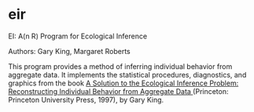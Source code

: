 # eir
EI: A(n R) Program for Ecological Inference

Authors: Gary King, Margaret Roberts

This program provides a method of inferring individual behavior from aggregate data. It implements the statistical procedures, diagnostics, and graphics from the book <a href="https://gking.harvard.edu/eicamera/kinroot.html"> A Solution to the Ecological Inference Problem: Reconstructing Individual Behavior from Aggregate Data </a> (Princeton: Princeton University Press, 1997), by Gary King. 

